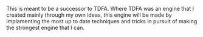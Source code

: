 This is meant to be a successor to TDFA. Where TDFA was an engine that I created mainly through my own ideas, this engine will be made by implamenting the most up to date techniques and tricks in pursuit of making the strongest engine that I can.
